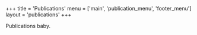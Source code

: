 +++
title = 'Publications'
menu = ['main', 'publication_menu', 'footer_menu']
layout = 'publications'
+++


Publications baby.